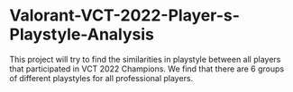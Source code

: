 # Valorant-VCT-2022-Player-s-Playstyle-Analysis
This project will try to find the similarities in playstyle between all players that participated in VCT 2022 Champions. We find that there are 6 groups of different playstyles for all professional players.

